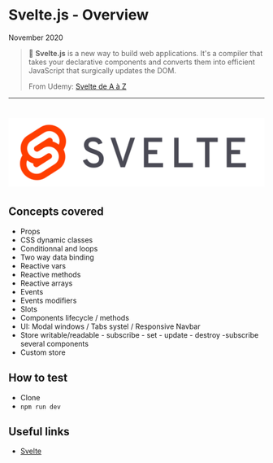 # Svelte.js - Overview

November 2020

> 🔨  **Svelte.js**  is a new way to build web applications. It's a compiler that takes your declarative components and converts them into efficient JavaScript that surgically updates the DOM.
>
> From Udemy: [Svelte de A à Z](https://www.udemy.com/course/svelte-de-a-a-z/)

* * *

<h1 align="center">
    <img src="_readme-img/svelte-logo.png">
</h1>

## Concepts covered

- Props
- CSS dynamic classes
- Conditionnal and loops
- Two way data binding
- Reactive vars
- Reactive methods
- Reactive arrays
- Events
- Events modifiers
- Slots
- Components lifecycle / methods
- UI: Modal windows / Tabs systel / Responsive Navbar
- Store writable/readable - subscribe - set - update - destroy -subscribe several components
- Custom store

## How to test

- Clone
- `npm run dev`

## Useful links

- [Svelte](https://github.com/Ziratsu/D3-Formation-CodeSource)

